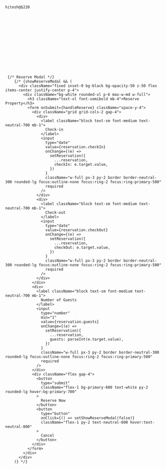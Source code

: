     hitesh@$220


    












     {/* Reserve Modal */}
        {/* {showReserveModal && (
          <div className="fixed inset-0 bg-black bg-opacity-50 z-50 flex items-center justify-center p-4">
            <div className="bg-white rounded-xl p-6 max-w-md w-full">
              <h3 className="text-xl font-semibold mb-4">Reserve Property</h3>
              <form onSubmit={handleReserve} className="space-y-4">
                <div className="grid grid-cols-2 gap-4">
                  <div>
                    <label className="block text-sm font-medium text-neutral-700 mb-1">
                      Check-in
                    </label>
                    <input
                      type="date"
                      value={reservation.checkIn}
                      onChange={(e) =>
                        setReservation({
                          ...reservation,
                          checkIn: e.target.value,
                        })
                      }
                      className="w-full px-3 py-2 border border-neutral-300 rounded-lg focus:outline-none focus:ring-2 focus:ring-primary-500"
                      required
                    />
                  </div>
                  <div>
                    <label className="block text-sm font-medium text-neutral-700 mb-1">
                      Check-out
                    </label>
                    <input
                      type="date"
                      value={reservation.checkOut}
                      onChange={(e) =>
                        setReservation({
                          ...reservation,
                          checkOut: e.target.value,
                        })
                      }
                      className="w-full px-3 py-2 border border-neutral-300 rounded-lg focus:outline-none focus:ring-2 focus:ring-primary-500"
                      required
                    />
                  </div>
                </div>
                <div>
                  <label className="block text-sm font-medium text-neutral-700 mb-1">
                    Number of Guests
                  </label>
                  <input
                    type="number"
                    min="1"
                    value={reservation.guests}
                    onChange={(e) =>
                      setReservation({
                        ...reservation,
                        guests: parseInt(e.target.value),
                      })
                    }
                    className="w-full px-3 py-2 border border-neutral-300 rounded-lg focus:outline-none focus:ring-2 focus:ring-primary-500"
                    required
                  />
                </div>
                <div className="flex gap-4">
                  <button
                    type="submit"
                    className="flex-1 bg-primary-600 text-white py-2 rounded-lg hover:bg-primary-700"
                  >
                    Reserve Now
                  </button>
                  <button
                    type="button"
                    onClick={() => setShowReserveModal(false)}
                    className="flex-1 py-2 text-neutral-600 hover:text-neutral-800"
                  >
                    Cancel
                  </button>
                </div>
              </form>
            </div>
          </div>
        )} */}